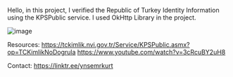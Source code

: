 Hello, in this project, I verified the Republic of Turkey Identity Information using the KPSPublic service. I used OkHttp Library in the project.

![image](https://github.com/ynsemrkurt/turkishIdentifiesControl/assets/156939805/3c6c327c-dd50-41e7-9f8c-9343001d5d2a)

Resources: 
  https://tckimlik.nvi.gov.tr/Service/KPSPublic.asmx?op=TCKimlikNoDogrula
  https://www.youtube.com/watch?v=3cRcuBY2uH8

Contact:
  https://linktr.ee/ynsemrkurt
